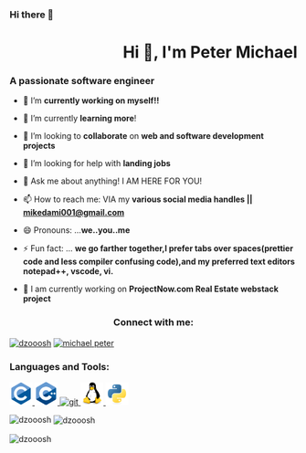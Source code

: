 ### Hi there 👋
<h1 align="right">Hi 👋, I'm Peter Michael</h1>
<h3 align="left">A passionate software engineer </h3>

- 🔭 I’m **currently working on myself!!**
- 🌱 I’m currently **learning more**!
- 👯 I’m looking to **collaborate** on **web and software development projects**
- 🤔 I’m looking for help with **landing jobs**
- 💬 Ask me about anything! I AM HERE FOR YOU!
- 📫 How to reach me: VIA my **various social media handles || mikedami001@gmail.com**
- 😄 Pronouns: ...**we..you..me**
- ⚡ Fun fact: ... **we go farther together,I prefer tabs over spaces(prettier code and less compiler confusing code),and my  preferred text editors notepad++, vscode, vi.**


- 🔭 I am currently working on **ProjectNow.com Real Estate webstack project**


<h3 align="center">Connect with me:</h3>
<p align="left">
<a href="https://twitter.com/emdee_emdee" target="blank"><img align="center" src="https://raw.githubusercontent.com/rahuldkjain/github-profile-readme-generator/master/src/images/icons/Social/twitter.svg" alt="dzooosh" height="30" width="40" /></a>
<a href="[https://www.linkedin.com/in/oluwadamilola-peter-776aab180" target="blank"><img align="center" src="https://raw.githubusercontent.com/rahuldkjain/github-profile-readme-generator/master/src/images/icons/Social/linked-in-alt.svg" alt="michael peter" height="30" width="40" /></a>
</p>

<h3 align="left">Languages and Tools:</h3>
<p align="left"> <a href="https://www.cprogramming.com/" target="_blank" rel="noreferrer"> <img src="https://raw.githubusercontent.com/devicons/devicon/master/icons/c/c-original.svg" alt="c" width="40" height="40"/> </a> <a href="https://www.w3schools.com/cpp/" target="_blank" rel="noreferrer"> <img src="https://raw.githubusercontent.com/devicons/devicon/master/icons/cplusplus/cplusplus-original.svg" alt="cplusplus" width="40" height="40"/> </a> <a href="https://git-scm.com/" target="_blank" rel="noreferrer"> <img src="https://www.vectorlogo.zone/logos/git-scm/git-scm-icon.svg" alt="git" width="40" height="40"/> </a> <a href="https://www.linux.org/" target="_blank" rel="noreferrer"> <img src="https://raw.githubusercontent.com/devicons/devicon/master/icons/linux/linux-original.svg" alt="linux" width="40" height="40"/> </a> <a href="https://www.python.org" target="_blank" rel="noreferrer"> <img src="https://raw.githubusercontent.com/devicons/devicon/master/icons/python/python-original.svg" alt="python" width="40" height="40"/> </a> </p>

<p><img align="left" src="https://github-readme-stats.vercel.app/api/top-langs?username=dzooosh&show_icons=true&theme=radical&locale=en&layout=compact" alt="dzooosh" /></p>

<p>&nbsp;<img align="center" src="https://github-readme-stats.vercel.app/api?username=dzooosh&show_icons=true&theme=radical&locale=en" alt="dzooosh" /></p>


<p><img align="center" src="https://github-readme-streak-stats.herokuapp.com/?user=Usual01&theme=dark" alt="dzooosh" /></p>
